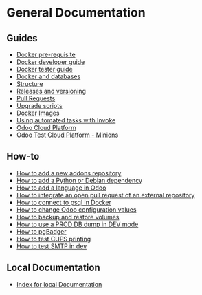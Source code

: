 <!--
This file has been generated with 'invoke project.sync'.
Do not modify. Any manual change will be lost.
Please propose your modification on
https://github.com/camptocamp/odoo-template instead.
-->
# General Documentation

## Guides

* [Docker pre-requisite](./prerequisites.md)
* [Docker developer guide](./docker-dev.md)
* [Docker tester guide](./docker-test.md)
* [Docker and databases](./docker-and-databases.md)
* [Structure](./structure.md)
* [Releases and versioning](./releases.md)
* [Pull Requests](./pull-requests.md)
* [Upgrade scripts](./upgrade-scripts.md)
* [Docker Images](./docker-images.md)
* [Using automated tasks with Invoke](./invoke.md)
* [Odoo Cloud Platform](https://confluence.camptocamp.com/confluence/display/BS/Odoo+Cloud+Platform+-+Technical)
* [Odoo Test Cloud Platform - Minions](https://confluence.camptocamp.com/confluence/display/BS/Odoo+Test+Platform+-+Minions+-+Technical)

## How-to

* [How to add a new addons repository](./how-to-add-repo.md)
* [How to add a Python or Debian dependency](./how-to-add-dependency.md)
* [How to add a language in Odoo](./how-to-add-odoo-language.md)
* [How to integrate an open pull request of an external repository](./how-to-integrate-pull-request.md)
* [How to connect to psql in Docker](./how-to-connect-to-docker-psql.md)
* [How to change Odoo configuration values](./how-to-set-odoo-configuration-values.md)
* [How to backup and restore volumes](./how-to-backup-and-restore-volumes.md)
* [How to use a PROD DB dump in DEV mode](./how-to-use-a-prod-db-in-dev.md)
* [How to pgBadger](./how-to-pgbadger.md)
* [How to test CUPS printing](../cups-test-server/README.md)
* [How to test SMTP in dev](./how-to-test-smtp.md)

## Local Documentation

* [Index for local Documentation](./README.local.md)
